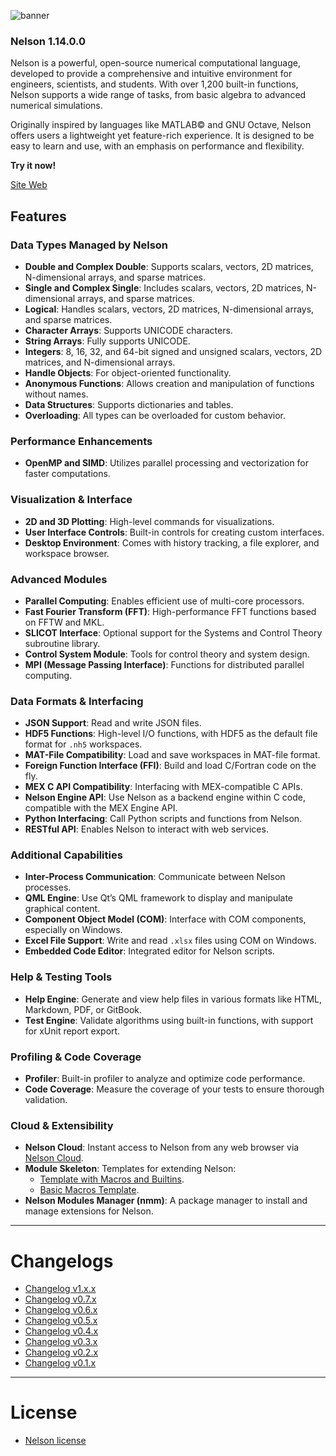 ![banner](banner_homepage.png)

### Nelson 1.14.0.0

Nelson is a powerful, open-source numerical computational language, developed to provide a comprehensive and intuitive environment for engineers, scientists, and students. With over 1,200 built-in functions, Nelson supports a wide range of tasks, from basic algebra to advanced numerical simulations.

Originally inspired by languages like MATLAB© and GNU Octave, Nelson offers users a lightweight yet feature-rich experience. It is designed to be easy to learn and use, with an emphasis on performance and flexibility.

**Try it now!**

[Site Web](https://nelson-lang.github.io/nelson-website/)

## Features

### Data Types Managed by Nelson

- **Double and Complex Double**: Supports scalars, vectors, 2D matrices, N-dimensional arrays, and sparse matrices.
- **Single and Complex Single**: Includes scalars, vectors, 2D matrices, N-dimensional arrays, and sparse matrices.
- **Logical**: Handles scalars, vectors, 2D matrices, N-dimensional arrays, and sparse matrices.
- **Character Arrays**: Supports UNICODE characters.
- **String Arrays**: Fully supports UNICODE.
- **Integers**: 8, 16, 32, and 64-bit signed and unsigned scalars, vectors, 2D matrices, and N-dimensional arrays.
- **Handle Objects**: For object-oriented functionality.
- **Anonymous Functions**: Allows creation and manipulation of functions without names.
- **Data Structures**: Supports dictionaries and tables.
- **Overloading**: All types can be overloaded for custom behavior.

### Performance Enhancements

- **OpenMP and SIMD**: Utilizes parallel processing and vectorization for faster computations.

### Visualization & Interface

- **2D and 3D Plotting**: High-level commands for visualizations.
- **User Interface Controls**: Built-in controls for creating custom interfaces.
- **Desktop Environment**: Comes with history tracking, a file explorer, and workspace browser.

### Advanced Modules

- **Parallel Computing**: Enables efficient use of multi-core processors.
- **Fast Fourier Transform (FFT)**: High-performance FFT functions based on FFTW and MKL.
- **SLICOT Interface**: Optional support for the Systems and Control Theory subroutine library.
- **Control System Module**: Tools for control theory and system design.
- **MPI (Message Passing Interface)**: Functions for distributed parallel computing.

### Data Formats & Interfacing

- **JSON Support**: Read and write JSON files.
- **HDF5 Functions**: High-level I/O functions, with HDF5 as the default file format for `.nh5` workspaces.
- **MAT-File Compatibility**: Load and save workspaces in MAT-file format.
- **Foreign Function Interface (FFI)**: Build and load C/Fortran code on the fly.
- **MEX C API Compatibility**: Interfacing with MEX-compatible C APIs.
- **Nelson Engine API**: Use Nelson as a backend engine within C code, compatible with the MEX Engine API.
- **Python Interfacing**: Call Python scripts and functions from Nelson.
- **RESTful API**: Enables Nelson to interact with web services.

### Additional Capabilities

- **Inter-Process Communication**: Communicate between Nelson processes.
- **QML Engine**: Use Qt’s QML framework to display and manipulate graphical content.
- **Component Object Model (COM)**: Interface with COM components, especially on Windows.
- **Excel File Support**: Write and read `.xlsx` files using COM on Windows.
- **Embedded Code Editor**: Integrated editor for Nelson scripts.

### Help & Testing Tools

- **Help Engine**: Generate and view help files in various formats like HTML, Markdown, PDF, or GitBook.
- **Test Engine**: Validate algorithms using built-in functions, with support for xUnit report export.

### Profiling & Code Coverage

- **Profiler**: Built-in profiler to analyze and optimize code performance.
- **Code Coverage**: Measure the coverage of your tests to ensure thorough validation.

### Cloud & Extensibility

- **Nelson Cloud**: Instant access to Nelson from any web browser via [Nelson Cloud](https://www.npmjs.com/package/nelson-cloud).
- **Module Skeleton**: Templates for extending Nelson:
  - [Template with Macros and Builtins](https://github.com/nelson-lang/module_skeleton).
  - [Basic Macros Template](https://github.com/nelson-lang/module_skeleton_basic).
- **Nelson Modules Manager (nmm)**: A package manager to install and manage extensions for Nelson.

---

# Changelogs

- [Changelog v1.x.x](CHANGELOG.md)
- [Changelog v0.7.x](CHANGELOG-0.7.x.md)
- [Changelog v0.6.x](CHANGELOG-0.6.x.md)
- [Changelog v0.5.x](CHANGELOG-0.5.x.md)
- [Changelog v0.4.x](CHANGELOG-0.4.x.md)
- [Changelog v0.3.x](CHANGELOG-0.3.x.md)
- [Changelog v0.2.x](CHANGELOG-0.2.x.md)
- [Changelog v0.1.x](CHANGELOG-0.1.x.md)

---

# License

- [Nelson license](license.md)
